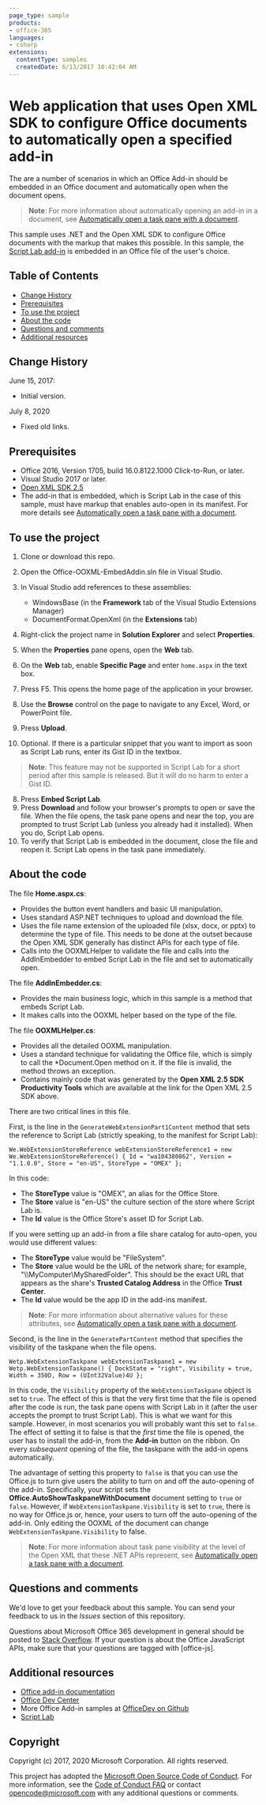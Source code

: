 ```yaml
---
page_type: sample
products:
- office-365
languages:
- csharp
extensions:
  contentType: samples
  createdDate: 6/13/2017 10:42:04 AM
---
```

# Web application that uses Open XML SDK to configure Office documents to automatically open a specified add-in

The are a number of scenarios in which an Office Add-in should be embedded in an Office document and automatically open when the document opens.

> **Note**: For more information about automatically opening an add-in in a document, see [Automatically open a task pane with a document](https://docs.microsoft.com/en-us/office/dev/add-ins/develop/automatically-open-a-task-pane-with-a-document).

This sample uses .NET and the Open XML SDK to configure Office documents with the markup that makes this possible. In this sample, the [Script Lab add-in](https://store.office.com/en-001/app.aspx?assetid=WA104380862&sourcecorrid=d5eb16ba-d44c-41f5-892e-96d383be4393&searchapppos=0&ui=en-US&rs=en-001&ad=US&appredirect=false) is embedded in an Office file of the user's choice.


## Table of Contents
* [Change History](#change-history)
* [Prerequisites](#prerequisites)
* [To use the project](#to-use-the-project)
* [About the code](#about-the-code)
* [Questions and comments](#questions-and-comments)
* [Additional resources](#additional-resources)

## Change History

June 15, 2017:

* Initial version.

July 8, 2020

* Fixed old links.

## Prerequisites

* Office 2016, Version 1705, build 16.0.8122.1000 Click-to-Run, or later.
* Visual Studio 2017 or later.
* [Open XML SDK 2.5](https://www.microsoft.com/en-us/download/details.aspx?id=30425)
* The add-in that is embedded, which is Script Lab in the case of this sample, must have markup that enables auto-open in its manifest. For more details see [Automatically open a task pane with a document](https://docs.microsoft.com/en-us/office/dev/add-ins/develop/automatically-open-a-task-pane-with-a-document).

## To use the project

1. Clone or download this repo.
2. Open the Office-OOXML-EmbedAddin.sln file in Visual Studio.
3. In Visual Studio add references to these assemblies:

    - WindowsBase (in the **Framework** tab of the Visual Studio Extensions Manager)
    - DocumentFormat.OpenXml (in the **Extensions** tab) 
4. Right-click the project name in **Solution Explorer** and select **Properties**.
5. When the **Properties** pane opens, open the **Web** tab.
6. On the **Web** tab, enable **Specific Page** and enter `home.aspx` in the text box.
7. Press F5. This opens the home page of the application in your browser.
8. Use the **Browse** control on the page to navigate to any Excel, Word, or PowerPoint file. 
9. Press **Upload**.
10. Optional. If there is a particular snippet that you want to import as soon as Script Lab runs, enter its Gist ID in the textbox.
   > **Note**: This feature may not be supported in Script Lab for a short period after this sample is released. But it will do no harm to enter a Gist ID.

8. Press **Embed Script Lab**.
9. Press **Download** and follow your browser's prompts to open or save the file. When the file opens, the task pane opens and near the top, you are prompted to trust Script Lab (unless you already had it installed). When you do, Script Lab opens. 
10. To verify that Script Lab is embedded in the document, close the file and reopen it. Script Lab opens in the task pane immediately.

## About the code

The file **Home.aspx.cs**:
- Provides the button event handlers and basic UI manipulation.
- Uses standard ASP.NET techniques to upload and download the file.
- Uses the file name extension of the uploaded file (xlsx, docx, or pptx) to determine the type of file. This needs to be done at the outset because the Open XML SDK generally has distinct APIs for each type of file.
- Calls into the OOXMLHelper to validate the file and calls into the AddInEmbedder to embed Script Lab in the file and set to automatically open.

The file **AddInEmbedder.cs**:
- Provides the main business logic, which in this sample is a method that embeds Script Lab.
- It makes calls into the OOXML helper based on the type of the file.

The file **OOXMLHelper.cs**:
- Provides all the detailed OOXML manipulation.
- Uses a standard technique for validating the Office file, which is simply to call the *Document.Open method on it. If the file is invalid, the method throws an exception.
- Contains mainly code that was generated by the **Open XML 2.5 SDK Productivity Tools** which are available at the link for the Open XML 2.5 SDK above.

There are two critical lines in this file.

First, is the line in the `GenerateWebExtensionPart1Content` method that sets the reference to Script Lab (strictly speaking, to the manifest for Script Lab): 
```
We.WebExtensionStoreReference webExtensionStoreReference1 = new We.WebExtensionStoreReference() { Id = "wa104380862", Version = "1.1.0.0", Store = "en-US", StoreType = "OMEX" };
```
In this code: 
- The **StoreType** value is "OMEX", an alias for the Office Store. 
- The **Store** value is "en-US" the culture section of the store where Script Lab is.
- The **Id** value is the Office Store's asset ID for Script Lab.

If you were setting up an add-in from a file share catalog for auto-open, you would use different values:
- The **StoreType** value would be "FileSystem". 
- The **Store** value would be the URL of the network share; for example, "\\\MyComputer\MySharedFolder". This should be the exact URL that appears as the share's **Trusted Catalog Address** in the Office **Trust Center**.
- The **Id** value would be the app ID in the add-ins manifest.

> **Note**: For more information about alternative values for these attributes, see [Automatically open a task pane with a document](https://docs.microsoft.com/en-us/office/dev/add-ins/develop/automatically-open-a-task-pane-with-a-document).

Second, is the line in the `GeneratePartContent` method that specifies the visibility of the taskpane when the file opens. 

```
Wetp.WebExtensionTaskpane webExtensionTaskpane1 = new Wetp.WebExtensionTaskpane() { DockState = "right", Visibility = true, Width = 350D, Row = (UInt32Value)4U };
```

In this code, the `Visibility` property of the `WebExtensionTaskpane` object is set to `true`. The effect of this is that the very first time that the file is opened after the code is run, the task pane opens with Script Lab in it (after the user accepts the prompt to trust Script Lab). This is what we want for this sample. However, in most scenarios you will probably want this set to `false`. The effect of setting it to false is that the *first* time the file is opened, the user has to install the add-in, from the **Add-in** button on the ribbon. On every *subsequent* opening of the file, the taskpane with the add-in opens automatically. 

The advantage of setting this property to `false` is that you can use the Office.js to turn give users the ability to turn on and off the auto-opening of the add-in. Specifically, your script sets the **Office.AutoShowTaskpaneWithDocument** document setting to `true` or `false`. However, if `WebExtensionTaskpane.Visibility` is set to `true`, there is no way for Office.js or, hence, your users to turn off the auto-opening of the add-in. Only editing the OOXML of the document can change `WebExtensionTaskpane.Visibility` to false.

> **Note**: For more information about task pane visibility at the level of the Open XML that these .NET APIs represent, see [Automatically open a task pane with a document](https://docs.microsoft.com/en-us/office/dev/add-ins/develop/automatically-open-a-task-pane-with-a-document).

## Questions and comments

We'd love to get your feedback about this sample. You can send your feedback to us in the *Issues* section of this repository.

Questions about Microsoft Office 365 development in general should be posted to [Stack Overflow](http://stackoverflow.com/questions/tagged/office-js). If your question is about the Office JavaScript APIs, make sure that your questions are tagged with [office-js].

## Additional resources

* [Office add-in documentation](https://docs.microsoft.com/en-us/office/dev/add-ins/overview/office-add-ins)
* [Office Dev Center](https://developer.microsoft.com/en-us/office)
* More Office Add-in samples at [OfficeDev on Github](https://github.com/officedev)
* [Script Lab](https://aka.ms/scriptlab)

## Copyright
Copyright (c) 2017, 2020 Microsoft Corporation. All rights reserved.



This project has adopted the [Microsoft Open Source Code of Conduct](https://opensource.microsoft.com/codeofconduct/). For more information, see the [Code of Conduct FAQ](https://opensource.microsoft.com/codeofconduct/faq/) or contact [opencode@microsoft.com](mailto:opencode@microsoft.com) with any additional questions or comments.
